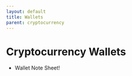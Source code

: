 ```yaml
---
layout: default
title: Wallets
parent: cryptocurrency
---
```


# Cryptocurrency Wallets
- Wallet Note Sheet!